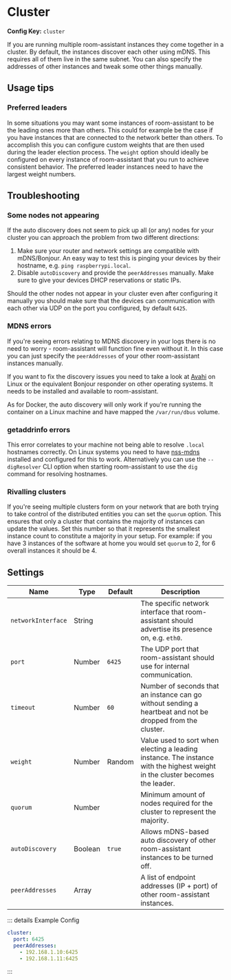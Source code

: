 # Cluster

**Config Key:** `cluster`

If you are running multiple room-assistant instances they come together in a cluster. By default, the instances discover each other using mDNS. This requires all of them live in the same subnet. You can also specify the addresses of other instances and tweak some other things manually.

## Usage tips

### Preferred leaders

In some situations you may want some instances of room-assistant to be the leading ones more than others. This could for example be the case if you have instances that are connected to the network better than others. To accomplish this you can configure custom weights that are then used during the leader election process. The `weight` option should ideally be configured on every instance of room-assistant that you run to achieve consistent behavior. The preferred leader instances need to have the largest weight numbers.

## Troubleshooting

### Some nodes not appearing

If the auto discovery does not seem to pick up all (or any) nodes for your cluster you can approach the problem from two different directions:

1. Make sure your router and network settings are compatible with mDNS/Bonjour. An easy way to test this is pinging your devices by their hostname, e.g. `ping raspberrypi.local`.
2. Disable `autoDiscovery` and provide the `peerAddresses` manually. Make sure to give your devices DHCP reservations or static IPs.

Should the other nodes not appear in your cluster even after configuring it manually you should make sure that the devices can communication with each other via UDP on the port you configured, by default `6425`.

### MDNS errors

If you're seeing errors relating to MDNS discovery in your logs there is no need to worry - room-assistant will function fine even without it. In this case you can just specify the `peerAddresses` of your other room-assistant instances manually.

If you want to fix the discovery issues you need to take a look at [Avahi](http://avahi.org) on Linux or the equivalent Bonjour responder on other operating systems. It needs to be installed and available to room-assistant.

As for Docker, the auto discovery will only work if you're running the container on a Linux machine and have mapped the `/var/run/dbus` volume.

### getaddrinfo errors

This error correlates to your machine not being able to resolve `.local` hostnames correctly. On Linux systems you need to have [nss-mdns](http://0pointer.de/lennart/projects/nss-mdns/) installed and configured for this to work. Alternatively you can use the `--digResolver` CLI option when starting room-assistant to use the `dig` command for resolving hostnames.

### Rivalling clusters

If you're seeing multiple clusters form on your network that are both trying to take control of the distributed entities you can set the `quorum` option. This ensures that only a cluster that contains the majority of instances can update the values. Set this number so that it represents the smallest instance count to constitute a majority in your setup. For example: if you have 3 instances of the software at home you would set `quorum` to 2, for 6 overall instances it should be 4.

## Settings

| Name               | Type    | Default | Description                                                  |
| ------------------ | ------- | ------- | ------------------------------------------------------------ |
| `networkInterface` | String  |         | The specific network interface that room-assistant should advertise its presence on, e.g. `eth0`. |
| `port`             | Number  | `6425`  | The UDP port that room-assistant should use for internal communication. |
| `timeout`          | Number  | `60`    | Number of seconds that an instance can go without sending a heartbeat and not be dropped from the cluster. |
| `weight`           | Number  | Random  | Value used to sort when electing a leading instance. The instance with the highest weight in the cluster becomes the leader. |
| `quorum`           | Number  |         | Minimum amount of nodes required for the cluster to represent the majority. |
| `autoDiscovery`    | Boolean | `true`  | Allows mDNS-based auto discovery of other room-assistant instances to be turned off. |
| `peerAddresses`    | Array   |         | A list of endpoint addresses (IP + port) of other room-assistant instances. |

::: details Example Config

```yaml
cluster:
  port: 6425
  peerAddresses:
    - 192.168.1.10:6425
    - 192.168.1.11:6425
```

:::

